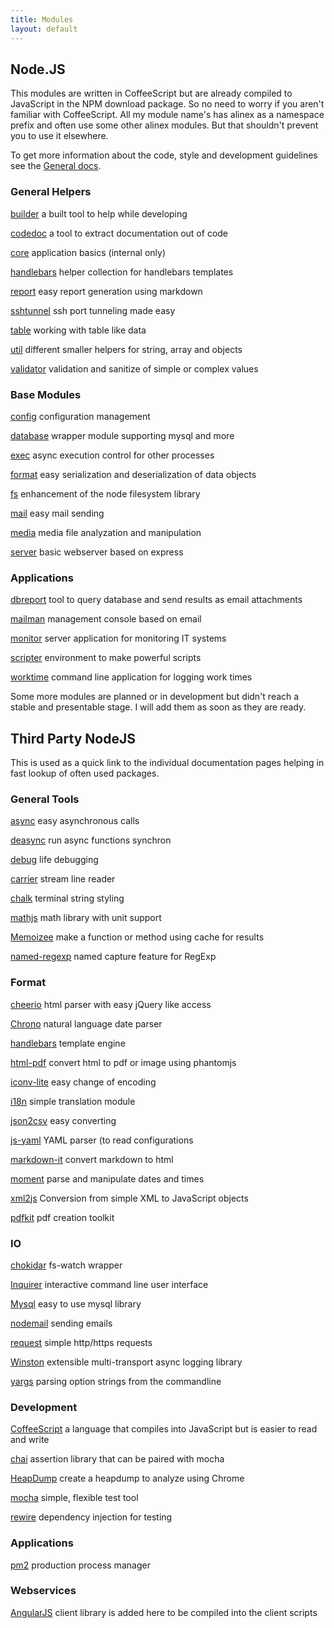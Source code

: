 ```yaml
---
title: Modules
layout: default
---
```


Node.JS
------------------------------------------------------------------------------

This modules are written in CoffeeScript but are already compiled to JavaScript
in the NPM download package. So no need to worry if you aren't familiar with
CoffeeScript. All my module name's has alinex as a namespace prefix and often use
some other alinex modules. But that shouldn't prevent you to use it elsewhere.

To get more information about the code, style and development guidelines see
the [General docs](http://alinex.github.io/node-alinex/).

<div class="row modules">
  <div class="col-md-4 col-sm-6 col-xs-12">

<h3>General Helpers</h3>
<p><a href="http://alinex.github.io/node-builder/">builder</a>
    a built tool to help while developing</p>
<p><a href="http://alinex.github.io/node-codedoc/">codedoc</a>
    a tool to extract documentation out of code</p>
<p><a href="http://alinex.github.io/node-alinex/">core</a>
    application basics (internal only)</p>
<p><a href="http://alinex.github.io/node-handlebars/">handlebars</a>
    helper collection for handlebars templates</p>
<p><a href="http://alinex.github.io/node-report/">report</a>
    easy report generation using markdown</p>
<p><a href="http://alinex.github.io/node-sshtunnel/">sshtunnel</a>
    ssh port tunneling made easy</p>
<p><a href="http://alinex.github.io/node-table/">table</a>
    working with table like data</p>
<p><a href="http://alinex.github.io/node-util/">util</a>
    different smaller helpers for string, array and objects</p>
<p><a href="http://alinex.github.io/node-validator/">validator</a>
    validation and sanitize of simple or complex values</p>

  </div>
  <div class="col-md-4 col-sm-6 col-xs-12">

<h3>Base Modules</h3>
<p><a href="http://alinex.github.io/node-config/">config</a>
    configuration management</p>
<p><a href="http://alinex.github.io/node-database/">database</a>
    wrapper module supporting mysql and more</p>
<p><a href="http://alinex.github.io/node-exec/">exec</a>
    async execution control for other processes</p>
<p><a href="http://alinex.github.io/node-format/">format</a>
    easy serialization and deserialization of data objects</p>
<p><a href="http://alinex.github.io/node-fs/">fs</a>
    enhancement of the node filesystem library</p>
<p><a href="http://alinex.github.io/node-mail/">mail</a>
    easy mail sending</p>
<p><a href="http://alinex.github.io/node-media/">media</a>
    media file analyzation and manipulation</p>
<p><a href="http://alinex.github.io/node-server/">server</a>
    basic webserver based on express</p>

  </div>
  <div class="col-md-4 col-sm-6 col-xs-12">

<h3>Applications</h3>

<p><a href="http://alinex.github.io/node-dbreport/">dbreport</a>
    tool to query database and send results as email attachments</p>
<p><a href="http://alinex.github.io/node-mailman/">mailman</a>
    management console based on email</p>
<p><a href="http://alinex.github.io/node-monitor/">monitor</a>
    server application for monitoring IT systems</p>
<p><a href="http://alinex.github.io/node-scripter/">scripter</a>
    environment to make powerful scripts</p>
<p><a href="http://alinex.github.io/node-worktime/">worktime</a>
    command line application for logging work times</p>

  </div>
</div>

Some more modules are planned or in development but didn't reach a stable
and presentable stage. I will add them as soon as they are ready.

Third Party NodeJS
---------------------------------------------------------------------------

This is used as a quick link to the individual documentation pages helping in
fast lookup of often used packages.

<div class="row modules">
  <div class="col-md-4 col-sm-6 col-xs-12">

<h3>General Tools</h3>

<p><a href="https://github.com/caolan/async/blob/master/README.md">async</a> easy asynchronous calls</p>
<p><a href="https://github.com/abbr/deasync">deasync</a> run async functions synchron</p>
<p><a href="https://github.com/visionmedia/debug/blob/master/Readme.md">debug</a> life debugging</p>
<p><a href="https://github.com/pgte/carrier">carrier</a> stream line reader</p>
<p><a href="https://github.com/chalk/chalk/blob/master/readme.md">chalk</a> terminal string styling</p>
<p><a href="http://mathjs.org/docs/index.html">mathjs</a> math library with unit support</p>
<p><a href="https://github.com/medikoo/memoize">Memoizee</a> make a function or method using cache for results</p>
<p><a href="https://github.com/cho45/named-regexp.js/blob/master/README.md">named-regexp</a> named capture feature for RegExp</p>

  </div>
  <div class="col-md-4 col-sm-6 col-xs-12">

<h3>Format</h3>

<p><a href="https://github.com/cheeriojs/cheerio">cheerio</a> html parser with easy jQuery like access</p>
<p><a href="https://github.com/wanasit/chrono">Chrono</a> natural language date parser</p>
<p><a href="http://handlebarsjs.com/">handlebars</a> template engine</p>
<p><a href="https://github.com/marcbachmann/node-html-pdf/blob/master/README.md">html-pdf</a> convert html to pdf or image using phantomjs</p>
<p><a href="https://github.com/ashtuchkin/iconv-lite/blob/master/README.md">iconv-lite</a> easy change of encoding</p>
<p><a href="https://github.com/mashpie/i18n-node/blob/master/README.md">i18n</a> simple translation module</p>
<p><a href="https://github.com/zemirco/json2csv/blob/master/README.md">json2csv</a> easy converting</p>
<p><a href="https://github.com/nodeca/js-yaml">js-yaml</a> YAML parser (to read configurations</p>
<p><a href="https://markdown-it.github.io/">markdown-it</a> convert markdown to html</p>
<p><a href="http://momentjs.com/docs/">moment</a> parse and manipulate dates and times</p>
<p><a href="https://github.com/Leonidas-from-XIV/node-xml2js">xml2js</a> Conversion from simple XML to JavaScript objects</p>
<p><a href="http://pdfkit.org/">pdfkit</a> pdf creation toolkit</p>
  </div>
  <div class="col-md-4 col-sm-6 col-xs-12">

<h3>IO</h3>

<p><a href="https://github.com/paulmillr/chokidar">chokidar</a> fs-watch wrapper</p>
<p><a href="https://github.com/SBoudrias/Inquirer.js/blob/master/README.md">Inquirer</a> interactive command line user interface</p>
<p><a href="https://github.com/felixge/node-mysql">Mysql</a> easy to use mysql library</p>
<p><a href="http://nodemailer.com/">nodemail</a> sending emails</p>
<p><a href="https://github.com/request/request/blob/master/README.md">request</a> simple http/https requests</p>
<p><a href="https://github.com/flatiron/winston/">Winston</a> extensible multi-transport async logging library</p>
<p><a href="http://yargs.js.org/docs/index.html">yargs</a> parsing option strings from the commandline</p>

  </div>
  <div class="col-md-4 col-sm-6 col-xs-12">

<h3>Development</h3>

<p><a href="http://coffeescript.org/">CoffeeScript</a> a language that compiles into JavaScript but is easier to read and write</p>
<p><a href="http://chaijs.com/">chai</a> assertion library that can be paired with mocha</p>  
<p><a href="https://github.com/bnoordhuis/node-heapdump">HeapDump</a> create a heapdump to analyze using Chrome</p>
<p><a href="http://mochajs.org/">mocha</a> simple, flexible test tool</p>
<p><a href="https://www.npmjs.com/package/rewire">rewire</a> dependency injection for testing</p>

  </div>
  <div class="col-md-4 col-sm-6 col-xs-12">

<h3>Applications</h3>

<p><a href="http://pm2.keymetrics.io/docs/usage/cluster-mode/">pm2</a> production process manager</p>

</div>
<div class="col-md-4 col-sm-6 col-xs-12">

<h3>Webservices</h3>

<p><a href="https://docs.angularjs.org/">AngularJS</a> client library is added here to be compiled into the client scripts</p>

  </div>
</div>

